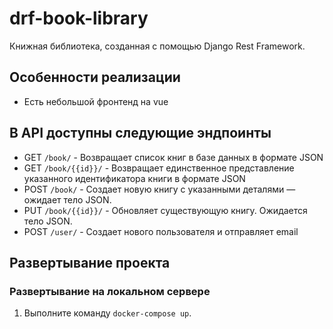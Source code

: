 # drf-book-library
Книжная библиотека, созданная с помощью Django Rest Framework.

## Особенности реализации

- Есть небольшой фронтенд на vue


## В API доступны следующие эндпоинты
- GET `/book/` - Возвращает список книг в базе данных в формате JSON
- GET `/book/{{id}}/` - Возвращает единственное представление указанного идентификатора книги в формате JSON
- POST `/book/` - Создает новую книгу с указанными деталями — ожидает тело JSON.
- PUT `/book/{{id}}/` - Обновляет существующую книгу. Ожидается тело JSON.
- POST `/user/` - Создает нового пользователя и отправляет email

## Развертывание проекта

### Развертывание на локальном сервере

1. Выполните команду `docker-compose up`.
